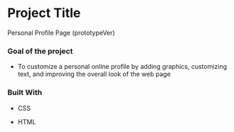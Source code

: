 # Project Title

Personal Profile Page (prototypeVer)

### Goal of the project

- To customize a personal online profile by adding graphics, customizing text, and improving the overall look of the web page

### Built With

- CSS

- HTML
